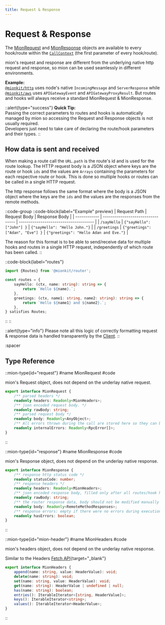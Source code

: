 ```yaml
---
title: Request & Response
---
```


# Request & Response

The [MionRequest](#request) and [MionResponse](#response) objects are available to every hook/route within the [`CallContext`](./3.call-context.md) (the first parameter of every hook/route).

mion's request and response are different from the underlying native http request and response, so mion can be used seamlessly in different environments.

**Example:**    
[`@mionkit/http`](../3.platforms/1.node-js.md) uses node's native `IncomingMessage` and `ServerResponse` while [`@mionkit/aws`](../3.platforms/3.aws-lambda.md) uses `APIGatewayEvent` and `APIGatewayProxyResult`. But routes and hooks will always receive a standard MionRequest & MionResponse.


::alert{type="success"}
**Quick Tip:**
<br>
Passing the correct parameters to routes and hooks is automatically managed by mion so accessing the Request and Response objects is not usually required.
<br>
Developers just need to take care of declaring the route/hook parameters and their types.
::

## How data is sent and received

When making a route call the `URL.path` is the route's id and is used for the route lookup. The HTTP request body is a JSON object where keys are the route or hook `ids` and the values are `Arrays` containing the parameters for each respective route or hook. This is done so multiple hooks or routes can be called in a single HTTP request.

The http response follows the same format where the body is a JSON object where the keys are the `ids` and the values are the responses from the remote methods.

::code-group
::code-block{label="Example" preview}
| Request Path | Request Body                      | Response Body                          |
| ------------ | --------------------------------- | -------------------------------------- |
| `/sayHello`  | `{"sayHello": ["John"] }`         | `{"sayHello": "Hello John."}`          |
| `/greetings` | `{"greetings": ["Adan", "Eve"] }` | `{"greetings": "Hello Adan and Eve."}` |

The reason for this format is to be able to send/receive data for multiple hooks and routes in a single HTTP request, independently of which route has been called.
::

::code-block{label="routes"}
<!-- embedme ../../../packages/router/examples/req-resp.routes.ts -->
```ts
import {Routes} from '@mionkit/router';

const routes = {
    sayHello: (ctx, name: string): string => {
        return `Hello ${name}.`;
    },
    greetings: (ctx, name1: string, name2: string): string => {
        return `Hello ${name1} and ${name2}.`;
    },
} satisfies Routes;

```
::
::

::alert{type="info"}
Please note all this logic of correctly formatting request & response data is handled transparently by the [Client](./4.client.md).
::


:spacer

## Type Reference

::mion-type{id="request"}
#name
MionRequest
#code

mion's Request object, does not depend on the underlay native request.

<!-- embedme ../../../packages/router/src/types/context.ts#L31-L40 -->
```ts
export interface MionRequest {
    /** parsed headers */
    readonly headers: Readonly<MionHeaders>;
    /** json encoded request body. */
    readonly rawBody: string;
    /** parsed request body */
    readonly body: Readonly<AnyObject>;
    /** All errors thrown during the call are stored here so they can bee logged or handler by a some error handler hook */
    readonly internalErrors: Readonly<RpcError[]>;
}
```
::


::mion-type{id="response"}
#name
MionResponse
#code

mion's Response object, does not depend on the underlay native response.

<!-- embedme ../../../packages/router/src/types/context.ts#L43-L54 -->
```ts
export interface MionResponse {
    /** response http status code */
    readonly statusCode: number;
    /** response headers */
    readonly headers: Readonly<MionHeaders>;
    /** json encoded response body, filled only after all routes/hook has ben finalized. */
    readonly rawBody: string;
    /** the router response data, body should not be modified manually so marked as Read Only */
    readonly body: Readonly<RemoteMethodResponses>;
    /** response errors: empty if there were no errors during execution */
    readonly hasErrors: boolean;
}
```
::


::mion-type{id="mion-header"}
#name
MionHeaders
#code

mion's headers object, does not depend on the underlay native response.

Similar to the Headers [Fetch API](https://developer.mozilla.org/en-US/docs/Web/API/Headers){target="_blank"}

<!-- embedme ../../../packages/router/src/types/context.ts#L60-L69 -->
```ts
export interface MionHeaders {
    append(name: string, value: HeaderValue): void;
    delete(name: string): void;
    set(name: string, value: HeaderValue): void;
    get(name: string): HeaderValue | undefined | null;
    has(name: string): boolean;
    entries(): IterableIterator<[string, HeaderValue]>;
    keys(): IterableIterator<string>;
    values(): IterableIterator<HeaderValue>;
}
```
::


